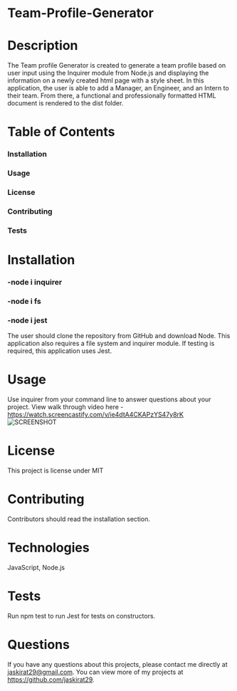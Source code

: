 # Team-Profile-Generator

# Description
The Team profile Generator is created to generate a team profile based on user input using the Inquirer module from Node.js and 
displaying the information on a newly created html page with a style sheet. In this application, the user is able to add a Manager, 
an Engineer, and an Intern to their team. From there, a functional and professionally formatted HTML document is rendered to the dist folder.

# Table of Contents
### Installation
### Usage
### License
### Contributing
### Tests

# Installation
### -node i inquirer
### -node i fs 
### -node i jest
The user should clone the repository from GitHub and download Node. 
This application also requires a file system and inquirer module. 
If testing is required, this application uses Jest.

# Usage
Use inquirer from your command line to answer questions about your project. View walk through video here
-https://watch.screencastify.com/v/ie4dtA4CKAPzYS47y8rK
![SCREENSHOT](https://user-images.githubusercontent.com/114631240/208318895-00a25dac-0525-4222-b8f0-eeadaf97fbbd.jpeg)

# License
This project is license under MIT

# Contributing
Contributors should read the installation section.

# Technologies
JavaScript, Node.js

# Tests
Run npm test to run Jest for tests on constructors.

# Questions
If you have any questions about this projects, please contact me directly at jaskirat29@gmail.com. You can view more of my projects at https://github.com/jaskirat29.
